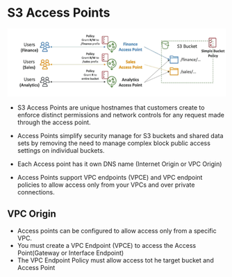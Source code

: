 # S3 Access Points

![S3 access point](images/access-point.png)

- S3 Access Points are unique hostnames that customers create to enforce distinct permissions and network controls for any request made through the access point.
- Access Points simplify security manage for S3 buckets and shared data sets by removing the need to manage complex block public access settings on individual buckets.

- Each Access point has it own DNS name (Internet Origin or VPC Origin)
- Access Points support VPC endpoints (VPCE) and VPC endpoint policies to allow access only from your VPCs and over private connections.


## VPC Origin

- Access points can be configured to allow access only from a specific VPC.
- You must create a VPC Endpoint (VPCE) to access the Access Point(Gateway or Interface Endpoint)
- The VPC Endpoint Policy must allow access tot he target bucket and Access Point  